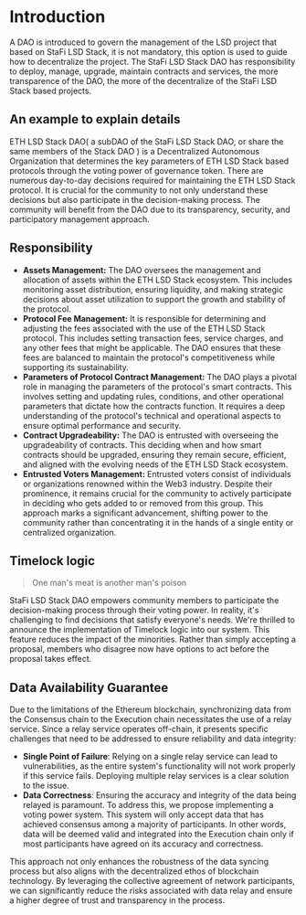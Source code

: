 # Introduction

A DAO is introduced to govern the management of the LSD project that based on StaFi LSD Stack, it is not mandatory, this option is used to guide how to decentralize the project. The StaFi LSD Stack DAO has responsibility to deploy, manage, upgrade, maintain contracts and services, the more transparence of the DAO, the more of the decentralize of the StaFi LSD Stack based projects.

## An example to explain details

ETH LSD Stack DAO( a subDAO of the StaFi LSD Stack DAO, or share the same members of the Stack DAO ) is a Decentralized Autonomous Organization that determines the key parameters of ETH LSD Stack based protocols through the voting power of governance token. There are numerous day-to-day decisions required for maintaining the ETH LSD Stack protocol. It is crucial for the community to not only understand these decisions but also participate in the decision-making process. The community will benefit from the DAO due to its transparency, security, and participatory management approach.

## Responsibility

- **Assets Management:** The DAO oversees the management and allocation of assets within the ETH LSD Stack ecosystem. This includes monitoring asset distribution, ensuring liquidity, and making strategic decisions about asset utilization to support the growth and stability of the protocol.
- **Protocol Fee Management:** It is responsible for determining and adjusting the fees associated with the use of the ETH LSD Stack protocol. This includes setting transaction fees, service charges, and any other fees that might be applicable. The DAO ensures that these fees are balanced to maintain the protocol's competitiveness while supporting its sustainability.
- **Parameters of Protocol Contract Management:** The DAO plays a pivotal role in managing the parameters of the protocol's smart contracts. This involves setting and updating rules, conditions, and other operational parameters that dictate how the contracts function. It requires a deep understanding of the protocol's technical and operational aspects to ensure optimal performance and security.
- **Contract Upgradeability:** The DAO is entrusted with overseeing the upgradeability of contracts. This  deciding when and how smart contracts should be upgraded, ensuring they remain secure, efficient, and aligned with the evolving needs of the ETH LSD Stack ecosystem.
- **Entrusted Voters Management:** Entrusted voters consist of individuals or organizations renowned within the Web3 industry. Despite their prominence, it remains crucial for the community to actively participate in deciding who gets added to or removed from this group. This approach marks a significant advancement, shifting power to the community rather than concentrating it in the hands of a single entity or centralized organization.

## Timelock logic

> One man's meat is another man's poison

StaFi LSD Stack DAO empowers community members to participate the decision-making process through their voting power. In reality, it's challenging to find decisions that satisfy everyone's needs. We're thrilled to announce the implementation of Timelock logic into our system. This feature reduces the impact of the minorities. Rather than simply accepting a proposal, members who disagree now have options to act before the proposal takes effect.

## Data Availability Guarantee

Due to the limitations of the Ethereum blockchain, synchronizing data from the Consensus chain to the Execution chain necessitates the use of a relay service. Since a relay service operates off-chain, it presents specific challenges that need to be addressed to ensure reliability and data integrity:

- **Single Point of Failure**: Relying on a single relay service can lead to vulnerabilities, as the entire system's functionality will not work properly if this service fails. Deploying multiple relay services is a clear solution to the issue.
- **Data Correctness**: Ensuring the accuracy and integrity of the data being relayed is paramount. To address this, we propose implementing a voting power system. This system will only accept data that has achieved consensus among a majority of participants. In other words, data will be deemed valid and integrated into the Execution chain only if most participants have agreed on its accuracy and correctness.

This approach not only enhances the robustness of the data syncing process but also aligns with the decentralized ethos of blockchain technology. By leveraging the collective agreement of network participants, we can significantly reduce the risks associated with data relay and ensure a higher degree of trust and transparency in the process.